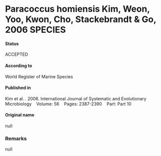 Paracoccus homiensis Kim, Weon, Yoo, Kwon, Cho, Stackebrandt & Go, 2006 SPECIES
=======

#### Status
ACCEPTED

#### According to
World Register of Marine Species

#### Published in
Kim et al. . 2006. International Journal of Systematic and Evolutionary Microbiology    Volume: 56    Pages: 2387-2390    Part: Part 10

#### Original name
null

### Remarks
null